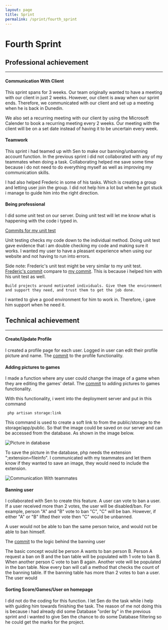 ```yaml
---
layout: page
title: Sprint
permalink: /sprint/fourth_sprint
---
```


# Fourth Sprint


## Professional achievement
---

#### Communication With Client

This sprint spans for 3 weeks. Our team originally wanted to have a meeting with our client in just 2 weeks. However, our client is away when our sprint ends. Therefore, we communicated with our client and set up a meeting when he is back in Dunedin. 

We also set a recurring meeting with our client by using the Microsoft Calender to book a recurring  meeting every 2 weeks. Our meeting with the client will be on a set date instead of having it to be uncertain every week.  

#### Teamwork

This sprint i had teamed up with Sen to make our banning/unbanning account function. In the previous sprint i did not collaborated with any of my teammates when doing a task. Collaborating helped me save some time because i do not need to do everything myself as well as improving my communication skills.

I had also helped Frederic in some of his tasks. Which is creating a group and letting user join the group. I did not help him a lot but when he got stuck i manage to guide him into the right direction. 

#### Being professional

I did some unit test on our server. Doing unit test will let me know what is happening with the code i typed in. 

[Commits for my unit test](https://github.com/SoftEnOP/op-stats-sw602/commit/2556036075b2e95655cd69ae0a7123adc0212d39)

Unit testing checks my code down to the individual method. Doing unit test gave evidence that i am double checking my code and making sure it works. I wanted my user to have a pleasant experience when using our website and not having to run into errors.

Side note: Frederic's unit test might be very similar to my unit test. [Frederic's commit](https://github.com/SoftEnOP/op-stats-sw602/commit/f35e209eb57ae9f629df225998e700d35391df34) compare to [my commit](https://github.com/SoftEnOP/op-stats-sw602/commit/2556036075b2e95655cd69ae0a7123adc0212d39). This is because i helped him with his unit test as well.

    Build projects around motivated individuals. Give them the environment and support they need, and trust them to get the job done.

I wanted to give a good environment for him to work in. Therefore, i gave him support when he need it.

## Technical achievement
---

#### Create/Update Profile

I created a profile page for each user. Logged in user can edit their profile picture and name. 
The [commit](https://github.com/SoftEnOP/op-stats-sw602/commit/5097e0eb8a1c67e6433c29fc736ae4285499d407) to the profile functionality. 

#### Adding pictures to games

I made a function where any user could change the image of a game when they are editing  the games' detail.
The [commit](https://github.com/SoftEnOP/op-stats-sw602/commit/95bebd1f2e7014d233e905456d848e8c7fc93194) to adding pictures to games functionality. 

With this functionality, i went into the deployment server and put in this command

     php artisan storage:link

This command is used to create a soft link to from the public/storage to the storage/app/public. So that the image could be saved on our server and can be accessed from the database. As shown in the image below.
 
 ![Picture in database](https://softenop.github.io/individual-portfolio-19-2-iofh/photo/fourth_sprint/picture.PNG)

To save the picture in the database, php needs the extension ";extension=fileinfo".
I communicated with my teammates and let them know if they wanted to save an image, they would need to include the extension.

 ![Communication With teammates](https://softenop.github.io/individual-portfolio-19-2-iofh/photo/fourth_sprint/communication.PNG)


#### Banning user

I collaborated with Sen to create this feature. A user can vote to ban a user. If a user received more than 2 votes, the user will be disabled/ban. For example, person "A" and "B" vote to ban "C", "C" will be ban. However, if either "A" or "B" lifted their vote then "C" would be unbanned. 

A user would not be able to ban the same person twice, and would not be able to ban himself.

The [commit](https://github.com/SoftEnOP/op-stats-sw602/commit/c00096b32d148f90665ec22e307dddd03da7235c) to the logic behind the banning user

The basic concept would be person A wants to ban person B. Person A request a ban on B and the ban table will be populated with 1 vote to ban B. When another person C vote to ban B again. Another vote will be populated in the ban table. Now every ban will call a method that checks the count of the banning table. If the banning table has more than 2 votes to ban a user. The user would

#### Sorting Score/Games/User on homepage

I did not do the coding for this function. I let Sen do the task while i help with guiding him towards finishing the task. The reason of me not doing this is because i had already did some Database "order by" in the previous sprint and i wanted to give Sen the chance to do some Database filtering so he could get the marks for the project.


